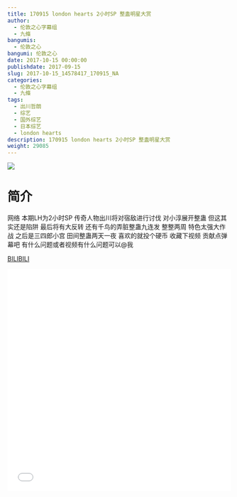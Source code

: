 ```yaml
---
title: 170915 london hearts 2小时SP 整蛊明星大赏
author: 
  - 伦敦之心字幕组
  - 九條
bangumis: 
  - 伦敦之心
bangumi: 伦敦之心
date: 2017-10-15 00:00:00
publishdate: 2017-09-15
slug: 2017-10-15_14578417_170915_NA
categories: 
  - 伦敦之心字幕组
  - 九條
tags: 
  - 出川哲朗
  - 综艺
  - 国外综艺
  - 日本综艺
  - london hearts
description: 170915 london hearts 2小时SP 整蛊明星大赏
weight: 29085
---
```


![](https://i.imgur.com/yG1UX4t.jpg)

# 简介  
网络
本期LH为2小时SP 传奇人物出川将对宿敌进行讨伐 对小淳展开整蛊 但这其实还是陷阱 最后将有大反转 还有千鸟的弄脏整蛊九连发 整整两周 特色太强大作战 之后是三四郎小宫 田间整蛊两天一夜 喜欢的就投个硬币 收藏下视频 贡献点弹幕吧 有什么问题或者视频有什么问题可以@我

  [BILIBILI](https://www.bilibili.com/video/av14578417/)


  <iframe src="//www.bilibili.com/html/html5player.html?cid=23770815&aid=14578417" width="100%" height="500" frameborder="0" allowfullscreen="allowfullscreen"></iframe>
